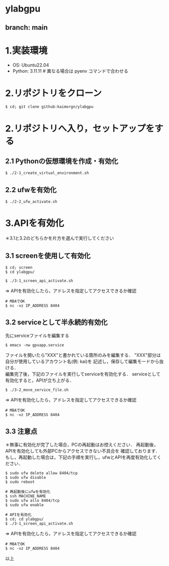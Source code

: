 # ylabgpu
## branch: main

# 1.実装環境
- OS: Ubuntu22.04
- Python: 3.11.11 # 異なる場合は pyenv コマンドで合わせる

# 2.リポジトリをクローン
~~~
$ cd; git clone github:kaimorgn/ylabgpu
~~~

# 2.リポジトリへ入り，セットアップをする
## 2.1 Pythonの仮想環境を作成・有効化
~~~
$ ./2-1_create_virtual_environment.sh
~~~

## 2.2 ufwを有効化
~~~
$ ./2-2_ufw_activate.sh
~~~

# 3.APIを有効化
＊3.1と3.2のどちらかを片方を選んで実行してください

## 3.1 screenを使用して有効化
~~~
$ cd; screen
$ cd ylabgpu/

$ ./3-1_screen_api_activate.sh
~~~
=> APIを有効化したら，アドレスを指定してアクセスできるか確認
~~~
# MBAでOK
$ nc -vz IP_ADDRESS 8404
~~~

## 3.2 serviceとして半永続的有効化
先にserviceファイルを編集する
~~~
$ emacs -nw gpuapp.service
~~~
ファイルを開いたら"XXX"と書かれている箇所のみを編集する．
"XXX"部分は自分が使用しているアカウント名(例: kai)を
記述し，保存して編集モードから抜ける．<br>
編集完了後，下記のファイルを実行してserviceを有効化する．
serviceとして有効化すると，APIが立ち上がる．
~~~
$ ./3-2_move_service_file.sh
~~~
=> APIを有効化したら，アドレスを指定してアクセスできるか確認
~~~
# MBAでOK
$ nc -vz IP_ADDRESS 8404
~~~

## 3.3 注意点
＊無事に有効化が完了した場合，PCの再起動はお控えください．
再起動後，APIを有効化しても外部PCからアクセスできない不具合を
確認しております．<br>
もし，再起動した場合は，下記の手順を実行し，ufwとAPIを再度有効化してください．
~~~
$ sudo ufw delete allow 8404/tcp
$ sudo ufw disable
$ sudo reboot

# 再起動後にufwを有効化
$ ssh MACHINE_NAME
$ sudo ufw allo 8404/tcp
$ sudo ufw enable

# APIを有効化
$ cd; cd ylabgpu/
$ ./3-1_screen_api_activate.sh
~~~
=> APIを有効化したら，アドレスを指定してアクセスできるか確認
~~~
# MBAでOK
$ nc -vz IP_ADDRESS 8404
~~~

以上
